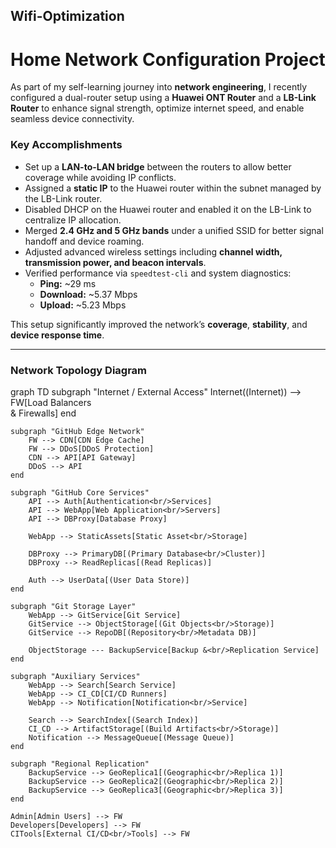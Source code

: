 ## Wifi-Optimization
# Home Network Configuration Project

As part of my self-learning journey into **network engineering**, I recently configured a dual-router setup using a **Huawei ONT Router** and a **LB-Link Router** to enhance signal strength, optimize internet speed, and enable seamless device connectivity.

### Key Accomplishments

- Set up a **LAN-to-LAN bridge** between the routers to allow better coverage while avoiding IP conflicts.
- Assigned a **static IP** to the Huawei router within the subnet managed by the LB-Link router.
- Disabled DHCP on the Huawei router and enabled it on the LB-Link to centralize IP allocation.
- Merged **2.4 GHz and 5 GHz bands** under a unified SSID for better signal handoff and device roaming.
- Adjusted advanced wireless settings including **channel width, transmission power, and beacon intervals**.
- Verified performance via `speedtest-cli` and system diagnostics:
  - **Ping:** ~29 ms  
  - **Download:** ~5.37 Mbps  
  - **Upload:** ~5.23 Mbps  

This setup significantly improved the network’s **coverage**, **stability**, and **device response time**.

---

### Network Topology Diagram

graph TD
    subgraph "Internet / External Access"
        Internet((Internet)) --> FW[Load Balancers<br/>& Firewalls]
    end
    
    subgraph "GitHub Edge Network"
        FW --> CDN[CDN Edge Cache]
        FW --> DDoS[DDoS Protection]
        CDN --> API[API Gateway]
        DDoS --> API
    end
    
    subgraph "GitHub Core Services"
        API --> Auth[Authentication<br/>Services]
        API --> WebApp[Web Application<br/>Servers]
        API --> DBProxy[Database Proxy]
        
        WebApp --> StaticAssets[Static Asset<br/>Storage]
        
        DBProxy --> PrimaryDB[(Primary Database<br/>Cluster)]
        DBProxy --> ReadReplicas[(Read Replicas)]
        
        Auth --> UserData[(User Data Store)]
    end
    
    subgraph "Git Storage Layer"
        WebApp --> GitService[Git Service]
        GitService --> ObjectStorage[(Git Objects<br/>Storage)]
        GitService --> RepoDB[(Repository<br/>Metadata DB)]
        
        ObjectStorage --- BackupService[Backup &<br/>Replication Service]
    end
    
    subgraph "Auxiliary Services"
        WebApp --> Search[Search Service]
        WebApp --> CI_CD[CI/CD Runners]
        WebApp --> Notification[Notification<br/>Service]
        
        Search --> SearchIndex[(Search Index)]
        CI_CD --> ArtifactStorage[(Build Artifacts<br/>Storage)]
        Notification --> MessageQueue[(Message Queue)]
    end
    
    subgraph "Regional Replication"
        BackupService --> GeoReplica1[(Geographic<br/>Replica 1)]
        BackupService --> GeoReplica2[(Geographic<br/>Replica 2)]
        BackupService --> GeoReplica3[(Geographic<br/>Replica 3)]
    end
    
    Admin[Admin Users] --> FW
    Developers[Developers] --> FW
    CITools[External CI/CD<br/>Tools] --> FW

